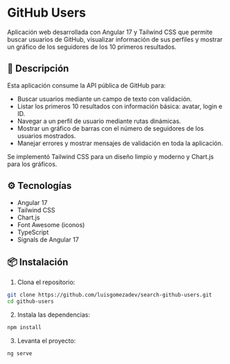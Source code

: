 # GitHub Users

Aplicación web desarrollada con Angular 17 y Tailwind CSS que permite buscar usuarios de GitHub, visualizar información de sus perfiles y mostrar un gráfico de los seguidores de los 10 primeros resultados.

## 📝 Descripción

Esta aplicación consume la API pública de GitHub para:

- Buscar usuarios mediante un campo de texto con validación.
- Listar los primeros 10 resultados con información básica: avatar, login e ID.
- Navegar a un perfil de usuario mediante rutas dinámicas.
- Mostrar un gráfico de barras con el número de seguidores de los usuarios mostrados.
- Manejar errores y mostrar mensajes de validación en toda la aplicación.

Se implementó Tailwind CSS para un diseño limpio y moderno y Chart.js para los gráficos.

## ⚙️ Tecnologías

- Angular 17
- Tailwind CSS
- Chart.js
- Font Awesome (iconos)
- TypeScript
- Signals de Angular 17

## 📦 Instalación

1. Clona el repositorio:

```bash
git clone https://github.com/luisgomezadev/search-github-users.git
cd github-users
```

2. Instala las dependencias:

```bash
npm install
```

3. Levanta el proyecto:

```bash
ng serve
```
